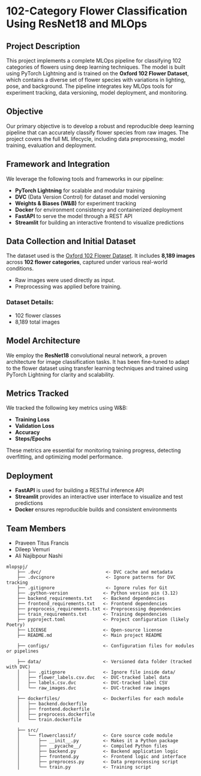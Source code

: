 # 102-Category Flower Classification Using ResNet18 and MLOps

## Project Description  
This project implements a complete MLOps pipeline for classifying 102 categories of flowers using deep learning techniques. The model is built using PyTorch Lightning and is trained on the **Oxford 102 Flower Dataset**, which contains a diverse set of flower species with variations in lighting, pose, and background. The pipeline integrates key MLOps tools for experiment tracking, data versioning, model deployment, and monitoring.

## Objective  
Our primary objective is to develop a robust and reproducible deep learning pipeline that can accurately classify flower species from raw images. The project covers the full ML lifecycle, including data preprocessing, model training, evaluation and deployment.

## Framework and Integration  
We leverage the following tools and frameworks in our pipeline:
- **PyTorch Lightning** for scalable and modular training  
- **DVC** (Data Version Control) for dataset and model versioning  
- **Weights & Biases (W&B)** for experiment tracking  
- **Docker** for environment consistency and containerized deployment  
- **FastAPI** to serve the model through a REST API  
- **Streamlit** for building an interactive frontend to visualize predictions  

## Data Collection and Initial Dataset  
The dataset used is the [Oxford 102 Flower Dataset](https://www.robots.ox.ac.uk/~vgg/data/flowers/102/). It includes **8,189 images** across **102 flower categories**, captured under various real-world conditions.

- Raw images were used directly as input.  
- Preprocessing was applied before training.

### Dataset Details:
- 102 flower classes  
- 8,189 total images  
 

## Model Architecture  
We employ the **ResNet18** convolutional neural network, a proven architecture for image classification tasks. It has been fine-tuned to adapt to the flower dataset using transfer learning techniques and trained using PyTorch Lightning for clarity and scalability.

## Metrics Tracked  
We tracked the following key metrics using W&B:
- **Training Loss**  
- **Validation Loss**  
- **Accuracy**  
- **Steps/Epochs**  

These metrics are essential for monitoring training progress, detecting overfitting, and optimizing model performance.

## Deployment 
- **FastAPI** is used for building a RESTful inference API  
- **Streamlit** provides an interactive user interface to visualize and test predictions  
- **Docker** ensures reproducible builds and consistent environments  

## Team Members  
- Praveen Titus Francis  
- Dileep Vemuri  
- Ali Najibpour Nashi

```
mlopspj/
    ├── .dvc/                        <- DVC cache and metadata
    ├── .dvcignore                   <- Ignore patterns for DVC tracking
    ├── .gitignore                   <- Ignore rules for Git
    ├── .python-version             <- Python version pin (3.12)
    ├── backend_requirements.txt    <- Backend dependencies
    ├── frontend_requirements.txt   <- Frontend dependencies
    ├── preprocess_requirements.txt <- Preprocessing dependencies
    ├── train_requirements.txt      <- Training dependencies
    ├── pyproject.toml              <- Project configuration (likely Poetry)
    ├── LICENSE                     <- Open-source license
    ├── README.md                   <- Main project README
   
    ├── configs/                    <- Configuration files for modules or pipelines
    
    ├── data/                       <- Versioned data folder (tracked with DVC)
    │   ├── .gitignore              <- Ignore file inside data/
    │   ├── flower_labels.csv.dvc   <- DVC-tracked label data
    │   ├── labels.csv.dvc          <- DVC-tracked label CSV
    │   └── raw_images.dvc          <- DVC-tracked raw images
    
    ├── dockerfiles/                <- Dockerfiles for each module
    │   ├── backend.dockerfile
    │   ├── frontend.dockerfile
    │   ├── preprocess.dockerfile
    │   └── train.dockerfile
    
    ├── src/
    │   └── flowerclassif/          <- Core source code module
    │       ├── __init__.py         <- Makes it a Python package
    │       ├── __pycache__/        <- Compiled Python files
    │       ├── backend.py          <- Backend application logic
    │       ├── frontend.py         <- Frontend logic and interface
    │       ├── preprocess.py       <- Data preprocessing script
    │       └── train.py            <- Training script
```
